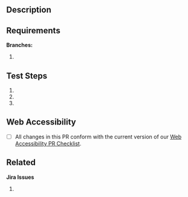 

Description
----------------
<!--Describe what this PR does in 1-2 sentences-->

Requirements
------------
<!--List anything needed to test that is not part of the standard HSPH local development environment-->

**Branches:**
<!--List any required branches in this format: repository-name/branch-name-->

1.

Test Steps
----------
<!--Be explicit. Use screenshots if necessary. Don't assume the reviewer knows what you know-->

1. 
2.
3.

Web Accessibility 
----------------
<!--All changes introduced in this PR meet our web accessibility guidelines -->

- [ ] All changes in this PR conform with the current version of our [Web Accessibility PR Checklist](https://wiki.harvard.edu/confluence/pages/viewpage.action?spaceKey=HSPHWeb&title=Web+Accessibility+PR+Checklist).


Related
-----------------
**Jira Issues**

<!--List issue numbers here. Ex: ABC-1234-->

1.


<!--**ServiceNow tickets**-->

  <!--List ticket numbers here. Ex: INC01234567-->


<!--**Wiki articles**-->

  <!--Link to any related Wiki articles-->


<!--**Other**-->

  <!--Any other related materials-->
